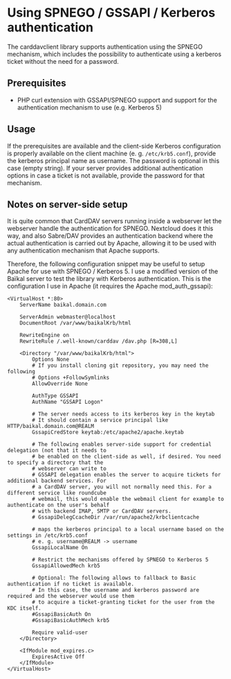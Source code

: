 # Using SPNEGO / GSSAPI / Kerberos authentication

The carddavclient library supports authentication using the SPNEGO mechanism, which includes the possibility to
authenticate using a kerberos ticket without the need for a password.

## Prerequisites

- PHP curl extension with GSSAPI/SPNEGO support and support for the authentication mechanism to use (e.g. Kerberos 5)

## Usage

If the prerequisites are available and the client-side Kerberos configuration is properly available on the client
machine (e. g. `/etc/krb5.conf`), provide the kerberos principal name as username. The password is optional in this case
(empty string). If your server provides additional authentication options in case a ticket is not available, provide the
password for that mechanism.

## Notes on server-side setup

It is quite common that CardDAV servers running inside a webserver let the webserver handle the authentication for
SPNEGO. Nextcloud does it this way, and also Sabre/DAV provides an authentication backend where the actual
authentication is carried out by Apache, allowing it to be used with any authentication mechanism that Apache supports.

Therefore, the following configuration snippet may be useful to setup Apache for use with SPNEGO / Kerberos 5. I use a
modified version of the Baïkal server to test the library with Kerberos authentication. This is the configuration I use
in Apache (it requires the Apache mod\_auth\_gssapi):

```
<VirtualHost *:80>
    ServerName baikal.domain.com

    ServerAdmin webmaster@localhost
    DocumentRoot /var/www/baikalKrb/html

    RewriteEngine on
    RewriteRule /.well-known/carddav /dav.php [R=308,L]

    <Directory "/var/www/baikalKrb/html">
        Options None
        # If you install cloning git repository, you may need the following
        # Options +FollowSymlinks
        AllowOverride None

        AuthType GSSAPI
        AuthName "GSSAPI Logon"

        # The server needs access to its kerberos key in the keytab
        # It should contain a service principal like HTTP/baikal.domain.com@REALM
        GssapiCredStore keytab:/etc/apache2/apache.keytab

        # The following enables server-side support for credential delegation (not that it needs to
        # be enabled on the client-side as well, if desired. You need to specify a directory that the
        # webserver can write to
        # GSSAPI delegation enables the server to acquire tickets for additional backend services. For
        # a CardDAV server, you will not normally need this. For a different service like roundcube
        # webmail, this would enable the webmail client for example to authenticate on the user's behalf
        # with backend IMAP, SMTP or CardDAV servers.
        # GssapiDelegCcacheDir /var/run/apache2/krbclientcache

        # maps the kerberos principal to a local username based on the settings in /etc/krb5.conf
        # e. g. username@REALM -> username
        GssapiLocalName On

        # Restrict the mechanisms offered by SPNEGO to Kerberos 5
        GssapiAllowedMech krb5

        # Optional: The following allows to fallback to Basic authentication if no ticket is available.
        # In this case, the username and kerberos password are required and the webserver would use them
        # to acquire a ticket-granting ticket for the user from the KDC itself.
        #GssapiBasicAuth On
        #GssapiBasicAuthMech krb5

        Require valid-user
    </Directory>

    <IfModule mod_expires.c>
        ExpiresActive Off
    </IfModule>
</VirtualHost>
```

<!-- vim: set ts=4 sw=4 expandtab fenc=utf8 ff=unix tw=120: -->

